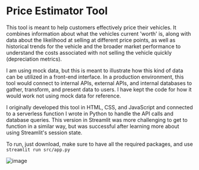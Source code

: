 # Price Estimator Tool

This tool is meant to help customers effectively price their vehicles. It combines information about what the vehicles current 'worth' is, along with data about the likelihood at selling at different price points, as well as historical trends for the vehicle and the broader market performance to understand the costs associated with not selling the vehicle quickly (depreciation metrics). 

I am using mock data, but this is meant to illustrate how this kind of data can be utilized in a front-end interface. In a production environment, this tool would connect to internal APIs, external APIs, and internal databases to gather, transform, and present data to users. I have kept the code for how it would work not using mock data for reference.

I originally developed this tool in HTML, CSS, and JavaScript and connected to a serverless function I wrote in Python to handle the API calls and database queries. This version in Streamlit was more challenging to get to function in a similar way, but was successful after learning more about using Streamlit's session state.

To run, just download, make sure to have all the required packages, and use `streamlit run src/app.py`

![image](https://github.com/dillonalexander/Price-Estimator-Tool/assets/101664530/0678b50d-f774-4b46-ba67-b50018c01d28)
